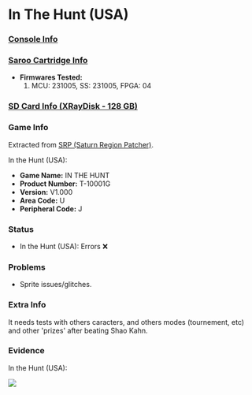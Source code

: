 # In The Hunt (USA)

### [Console Info](../../../../../Info/Consoles/VA13/README.md)

### [Saroo Cartridge Info](../../../../../Info/Cartridges/RetroGameParadiseStore/1.32F/README.md)

- <b>Firmwares Tested:</b>
  1. MCU: 231005, SS: 231005, FPGA: 04

### [SD Card Info (XRayDisk - 128 GB)](../../../../../Info/SdCards/XRayDisk/128GB/fat32/README.md)

### Game Info

Extracted from [SRP (Saturn Region Patcher)](https://segaxtreme.net/resources/saturn-region-patcher.81/download).

In the Hunt (USA):

- <b>Game Name:</b> IN THE HUNT
- <b>Product Number:</b> T-10001G
- <b>Version:</b> V1.000
- <b>Area Code:</b> U
- <b>Peripheral Code:</b> J

### Status

- In the Hunt (USA): Errors :x:

### Problems

- Sprite issues/glitches.

### Extra Info

It needs tests with others caracters, and others modes (tournement, etc) and other 'prizes' after beating Shao Kahn.

### Evidence

In the Hunt (USA):

[![](https://img.youtube.com/vi/Inq819H-vWM/0.jpg)](https://www.youtube.com/watch?v=Inq819H-vWM)
